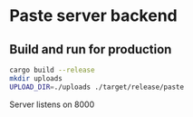 # Paste server backend

## Build and run for production

```sh
cargo build --release
mkdir uploads
UPLOAD_DIR=./uploads ./target/release/paste
```

Server listens on 8000
